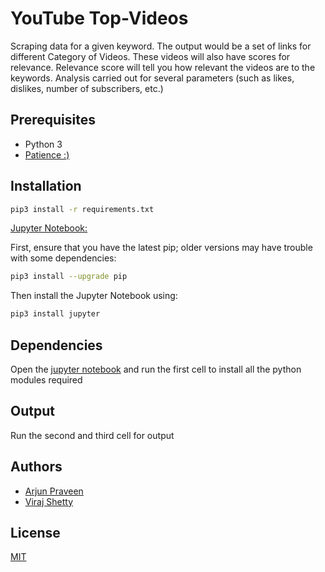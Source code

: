 # YouTube Top-Videos



Scraping data for a given keyword. 
The output would be a set of links for different Category of Videos.
These videos will also have scores for relevance.
Relevance score will tell you how relevant the videos are to the keywords.
Analysis carried out for several parameters (such as likes, dislikes, number of subscribers, etc.)
## Prerequisites
* Python 3
* [Patience :)](https://medium.com/level-up-web/youtube-background-music-for-coding-99b592a74dc8)



## Installation
```bash
pip3 install -r requirements.txt
```

[Jupyter Notebook: ](https://jupyter.readthedocs.io/en/latest/index.html)


First, ensure that you have the latest pip; older versions may have trouble with some dependencies:
```bash
pip3 install --upgrade pip
```

Then install the Jupyter Notebook using:
```bash
pip3 install jupyter
```


## Dependencies

Open the [jupyter notebook](https://github.com/YouTubeScraper/Top-Videos/blob/master/yt.ipynb) and run
the first cell to install all the python modules required

## Output
Run the second and third cell for output


## Authors

* [Arjun Praveen](https://github.com/ArjunPraveen)
* [Viraj Shetty](https://github.com/VirajVShetty)

## License
[MIT](https://choosealicense.com/licenses/mit/)
